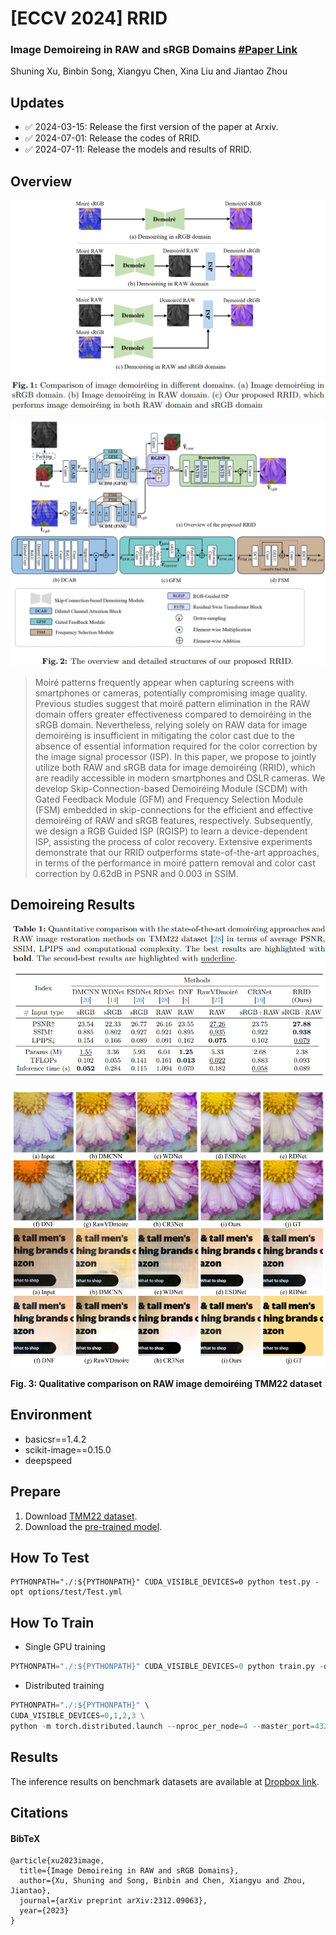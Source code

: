 # [ECCV 2024] RRID
### Image Demoireing in RAW and sRGB Domains  [#Paper Link](https://arxiv.org/abs/2312.09063)

Shuning Xu, Binbin Song, Xiangyu Chen, Xina Liu and Jiantao Zhou



## Updates

- ✅ 2024-03-15: Release the first version of the paper at Arxiv.
- ✅ 2024-07-01: Release the codes of RRID.
- ✅ 2024-07-11: Release the models and results of RRID.



## Overview

![image-20240701125450731](https://github.com/rebeccaeexu/RRID/blob/main/figs/image-20240701125450731.png)

![image-20240701125517073](https://github.com/rebeccaeexu/RRID/blob/main/figs/image-20240701125517073.png)

> Moiré patterns frequently appear when capturing screens with smartphones or cameras, potentially compromising image quality. Previous studies suggest that moiré pattern elimination in the RAW domain offers greater effectiveness compared to demoiréing in the sRGB domain. Nevertheless, relying solely on RAW data for image demoiréing is insufficient in mitigating the color cast due to the absence of essential information required for the color correction by the image signal processor (ISP). In this paper, we propose to jointly utilize both RAW and sRGB data for image demoiréing (RRID), which are readily accessible in modern smartphones and DSLR cameras. We develop Skip-Connection-based Demoiréing Module (SCDM) with Gated Feedback Module (GFM) and Frequency Selection Module (FSM) embedded in skip-connections for the efficient and effective demoiréing of RAW and sRGB features, respectively. Subsequently, we design a RGB Guided ISP (RGISP) to learn a device-dependent ISP, assisting the process of color recovery. Extensive experiments demonstrate that our RRID outperforms state-of-the-art approaches, in terms of the performance in moiré pattern removal and color cast correction by 0.62dB in PSNR and 0.003 in SSIM.



## Demoireing Results

![image-20240701125619798](https://github.com/rebeccaeexu/RRID/blob/main/figs/image-20240701125619798.png)

![image-20240701125646976](https://github.com/rebeccaeexu/RRID/blob/main/figs/image-20240701125646976.png)

**Fig. 3: Qualitative comparison on RAW image demoiréing TMM22 dataset**



## Environment

- basicsr==1.4.2
- scikit-image==0.15.0
- deepspeed



## Prepare

1. Download [TMM22 dataset](https://pan.baidu.com/s/1RqQHV4FO49wPID5-vtoRaQ?pwd=3c6m).
2. Download the [pre-trained model](https://www.dropbox.com/scl/fo/wxhxlj6y064fbx4lrotcd/APoEwRwRT82LnW8wzDqvW24?rlkey=ghf505sfpkr8y9z5psourzpk6&st=enbcm5va&dl=0).



## How To Test

```
PYTHONPATH="./:${PYTHONPATH}" CUDA_VISIBLE_DEVICES=0 python test.py -opt options/test/Test.yml
```



## How To Train

* Single GPU training

```python
PYTHONPATH="./:${PYTHONPATH}" CUDA_VISIBLE_DEVICES=0 python train.py -opt options/train/Train.yml
```

* Distributed training

```python
PYTHONPATH="./:${PYTHONPATH}" \
CUDA_VISIBLE_DEVICES=0,1,2,3 \
python -m torch.distributed.launch --nproc_per_node=4 --master_port=4321 train.py -opt options/train/Train.yml --launcher pytorch
```



## Results

The inference results on benchmark datasets are available at [Dropbox link](https://www.dropbox.com/scl/fo/1a0mhgy6x76zi2bww7fs1/AB7rQtX2bdvJxBEtv4e54yM?rlkey=esb6931y40s9vjsqu4q740ckt&st=kqpualkl&dl=0).



## Citations

#### BibTeX

    @article{xu2023image,
      title={Image Demoireing in RAW and sRGB Domains},
      author={Xu, Shuning and Song, Binbin and Chen, Xiangyu and Zhou, Jiantao},
      journal={arXiv preprint arXiv:2312.09063},
      year={2023}
    }

